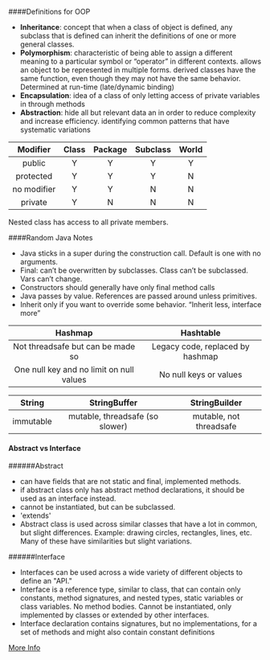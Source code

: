 ####Definitions for OOP
* **Inheritance**: concept that when a class of object is defined, any subclass that is defined can inherit the definitions of one or more general classes.
* **Polymorphism**: characteristic of being able to assign a different meaning to a particular symbol or “operator” in different contexts. allows an object to be represented in multiple forms. derived classes have the same function, even though they may not have the same behavior. Determined at run-time (late/dynamic binding)
* **Encapsulation**: idea of a class of only letting access of private variables in through methods
* **Abstraction**: hide all but relevant data an in order to reduce complexity and increase efficiency. identifying common patterns that have systematic variations

| Modifier    | Class | Package | Subclass | World |
|:-----------:|:-----:|:-------:|:--------:|:-----:|
| public      |Y      |Y        |Y         |Y      | 
| protected   |Y      |Y        |Y         |N      | 
| no modifier |Y      |Y        |N         |N      | 
| private     |Y      |N        |N         |N      | 

Nested class has access to all private members.

####Random Java Notes
* Java sticks in a super during the construction call. Default is one with no arguments.
* Final: can’t be overwritten by subclasses. Class can’t be subclassed. Vars can’t change. 
* Constructors should generally have only final method calls
* Java passes by value. References are passed around unless primitives.
* Inherit only if you want to override some behavior. “Inherit less, interface more”


| Hashmap | Hashtable |
|:-------:|:---------:|
|Not threadsafe but can be made so | Legacy code, replaced by hashmap |
|One null key and no limit on null values | No null keys or values |



| String        | StringBuffer                    | StringBuilder           |
|:-------------:|:-------------------------------:|:-----------------------:|
| immutable     | mutable, threadsafe (so slower) | mutable, not threadsafe |


#### Abstract vs Interface
######Abstract
* can have fields that are not static and final, implemented methods. 
* if abstract class only has abstract method declarations, it should be used as an interface instead.
* cannot be instantiated, but can be subclassed. 
* 'extends'
* Abstract class is used across similar classes that have a lot in common, but slight differences. Example: drawing circles, rectangles, lines, etc. Many of these have similarities but slight variations.

######Interface
* Interfaces can be used across a wide variety of different objects to define an "API." 
* Interface is a reference type, similar to class, that can contain only constants, method signatures, and nested types, static variables or class variables. No method bodies. Cannot be instantiated, only implemented by classes or extended by other interfaces.
* Interface declaration contains signatures, but no implementations, for a set of methods and might also contain constant definitions


[More Info](http://mindprod.com/jgloss/interfacevsabstract.html)




